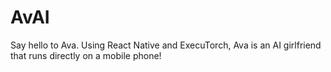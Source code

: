 # AvAI
Say hello to Ava. Using React Native and ExecuTorch, Ava is an AI girlfriend that runs directly on a mobile phone!
